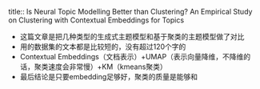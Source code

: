title:: Is Neural Topic Modelling Better than Clustering? An Empirical Study on Clustering with Contextual Embeddings for Topics

- 这篇文章是把几种类型的生成式主题模型和基于聚类的主题模型做了对比
- 用的数据集的文本都是比较短的，没有超过120个字的
- Contextual Embeddings（文档表示）+UMAP（表示向量降维，不降维的话，聚类速度会非常慢）+KM（kmeans聚类）
- 最后结论是只要embedding足够好，聚类的质量是能够和